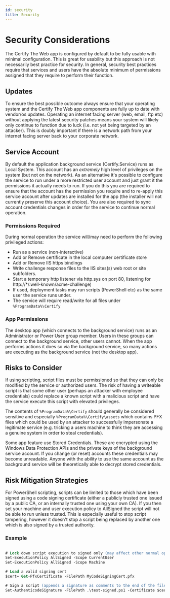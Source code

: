 ```yaml
---
id: security
title: Security
---
```


# Security Considerations
The Certify The Web app is configured by default to be fully usable with minimal configuration. This is great for usability but this approach is not necessarily best practice for security. In general, security best practices require that services and users have the absolute minimum of permissions assigned that they require to perform their function.

## Updates
To ensure the best possible outcome always ensure that your operating system and the Certify The Web app components are fully up to date with vendor/os updates. Operating an internet facing server (web, email, ftp etc) without applying the latest security patches means your system will likely only continue to function due to luck (i.e. not yet being targeted by an attacker). This is doubly important if there is a network path from your internet facing server back to your corporate network.

## Service Account
By default the application background service (Certify.Service) runs as Local System. This account has an *extremely* high level of privileges on the system (but not on the network). As an alternative it's possible to configure the service to run under a more restricted user account and just grant it the permissions it actually needs to run. If you do this you are required to ensure that the account has the permission you require and to re-apply this service account after updates are installed for the app (the installer will not currently preserve this account choice). You are also required to sync account credentials changes in order for the service to continue normal operation.

### Permissions Required
During normal operation the service will/may need to perform the following privileged actions:
- Run as a service (non-interactive)
- Add or Remove certificate in the local computer certificate store
- Add or Remove IIS https bindings
- Write challenge response files to the IIS sites(s) web root or site subfolders.
- Start a temporary http listener via http.sys on port 80, listening for http://*/.well-known/acme-challenge)
- If used, deployment tasks may run scripts (PowerShell etc) as the same user the service runs under.
- The service will require read/write for all files under `%ProgramData%\Certify`

### App Permissions
The desktop app (which connects to the background service) runs as an Administrator or Power User group member. Users in these groups can connect to the background service, other users cannot. When the app performs actions it does so via the background service, so many actions are executing as the background service (not the desktop app).

## Risks to Consider
If using scripting, script files must be permissioned so that they can only be modified by the service or authorized users. The risk of having a writeable script is that some other user (perhaps an attacker with employee credentials) could replace a known script with a malicious script and have the service execute this script with elevated privileges.

The contents of `%ProgramData%\Certify` should generally be considered sensitive and especially `%ProgramData%\Certify\assets` which contains PFX files which could be used by an attacker to successfully impersonate a legitimate service (e.g. tricking a users machine to think they are accessing a genuine system in order to steal credentials).

Some app feature use Stored Credentials. These are encrypted using the Windows Data Protection APIs and the private keys of the background service account. If you change (or reset) accounts these credentials may become unreadable. Anyone with the ability to use the same account as the background service will be theoretically able to decrypt stored credentials.

## Risk Mitigation Strategies

For PowerShell scripting, scripts can be limited to those which have been signed using a code signing certificate (either a publicly trusted one issued by a public CA, or an internally trusted one using your own CA). If you then set your machine and user execution policy to AllSigned the script will not be able to run unless trusted. This is especially useful to stop script tampering, however it doesn't stop a script being replaced by another one which is also signed by a trusted authority.

### Example
```ps

# Lock down script execution to signed only (may affect other normal operation of the machine) 
Set-ExecutionPolicy AllSigned -Scope CurrentUser
Set-ExecutionPolicy AllSigned -Scope Machine

# Load a valid signing cert
$cert= Get-PfxCertificate -FilePath MyCodeSigningCert.pfx 

# Sign a script (appends a signature as comments to the end of the file)
Set-AuthenticodeSignature -FilePath .\test-signed.ps1 -Certificate $cert
```